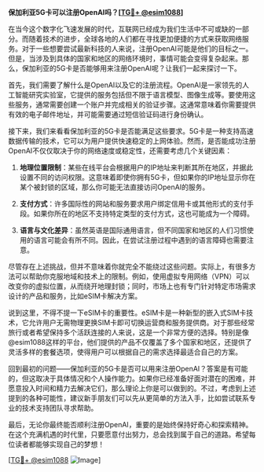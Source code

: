 **保加利亚5G卡可以注册OpenAI吗？[[TG💪+ @esim1088](https://t.me/s/esim1088)]**

在当今这个数字化飞速发展的时代，互联网已经成为我们生活中不可或缺的一部分。而随着技术的进步，全球各地的人们都在寻找更加便捷的方式来获取网络服务。对于一些想要尝试最新科技的人来说，注册OpenAI可能是他们的目标之一。但是，当涉及到具体的国家和地区的网络环境时，事情可能会变得复杂起来。那么，保加利亚的5G卡是否能够用来注册OpenAI呢？让我们一起来探讨一下。

首先，我们需要了解什么是OpenAI以及它的注册流程。OpenAI是一家领先的人工智能研究实验室，它提供的服务包括但不限于语言模型、图像生成等。要使用这些服务，通常需要创建一个账户并完成相关的验证步骤。这通常意味着你需要提供有效的电子邮件地址，并可能需要通过短信验证码进行身份确认。

接下来，我们来看看保加利亚的5G卡是否能满足这些要求。5G卡是一种支持高速数据传输的技术，它可以为用户提供快速稳定的上网体验。然而，是否能成功注册OpenAI不仅仅取决于你的网络速度或稳定性，还需要考虑几个关键因素：

1. **地理位置限制**：某些在线平台会根据用户的IP地址来判断其所在地区，并据此设置不同的访问权限。这意味着即使你拥有5G卡，但如果你的IP地址显示你在某个被封锁的区域，那么你可能无法直接访问OpenAI的服务。
   
2. **支付方式**：许多国际性的网站和服务要求用户绑定信用卡或其他形式的支付手段。如果你所在的地区不支持特定类型的支付方式，这也可能成为一个障碍。

3. **语言与文化差异**：虽然英语是国际通用语言，但不同国家和地区的人们习惯使用的语言可能会有所不同。因此，在尝试注册过程中遇到的语言障碍也需要注意。

尽管存在上述挑战，但并不意味着你就完全不能绕过这些问题。实际上，有很多方法可以帮助你克服地域和技术上的限制。例如，使用虚拟专用网络（VPN）可以改变你的虚拟位置，从而绕开地理封锁；同时，市场上也有专门针对特定市场需求设计的产品和服务，比如eSIM卡解决方案。

说到这里，不得不提一下eSIM卡的重要性。eSIM卡是一种新型的嵌入式SIM卡技术，它允许用户无需物理更换SIM卡即可切换运营商和服务提供商。对于那些经常旅行或者希望保持多个活跃连接的人来说，这是一个非常方便的选择。特别是像@esim1088这样的平台，他们提供的产品不仅覆盖了多个国家和地区，还提供了灵活多样的套餐选项，使得用户可以根据自己的需求选择最适合自己的方案。

回到最初的问题——保加利亚的5G卡是否可以用来注册OpenAI？答案是有可能的，但这取决于具体情况和个人操作能力。如果你已经准备好面对潜在的困难，并愿意投入时间和精力去解决它们，那么理论上你是可以做到的。不过，考虑到上述提到的各种可能性，建议新手朋友们可以先从更简单的方法入手，比如尝试联系专业的技术支持团队寻求帮助。

最后，无论你最终能否顺利注册OpenAI，重要的是始终保持好奇心和探索精神。在这个充满机遇的时代里，只要愿意付出努力，总会找到属于自己的道路。希望每位读者都能够实现自己的梦想！

[[TG💪+ @esim1088](https://t.me/s/esim1088) ![Image](https://i.postimg.cc/4NQfJmqS/Snipaste-2025-05-13-00-14-12.png)]